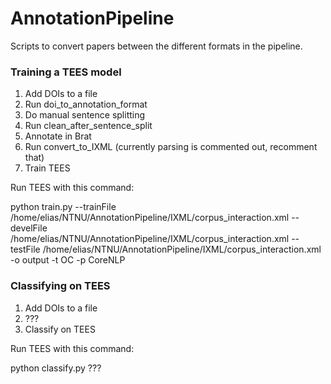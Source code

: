 AnnotationPipeline
==================

Scripts to convert papers between the different formats in the pipeline.

<h3>Training a TEES model</h3>

<ol>
<li>Add DOIs to a file</li>
<li>Run doi_to_annotation_format</li>
<li>Do manual sentence splitting</li>
<li>Run clean_after_sentence_split</li>
<li>Annotate in Brat</li>
<li>Run convert_to_IXML (currently parsing is commented out, recomment that)</li>
<li>Train TEES</li>
</ol>

Run TEES with this command:

python train.py --trainFile /home/elias/NTNU/AnnotationPipeline/IXML/corpus_interaction.xml --develFile /home/elias/NTNU/AnnotationPipeline/IXML/corpus_interaction.xml --testFile /home/elias/NTNU/AnnotationPipeline/IXML/corpus_interaction.xml -o output -t OC -p CoreNLP

<h3>Classifying on TEES</h3>

<ol>
<li>Add DOIs to a file</li>
<li>???</li>
<li>Classify on TEES</li>
</ol>

Run TEES with this command:

python classify.py ???
